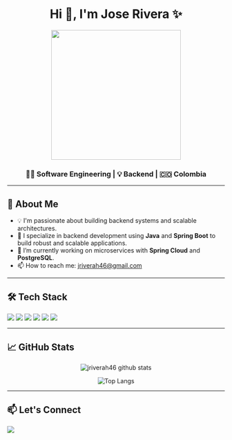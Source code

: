 <h1 align="center">Hi 👋, I'm Jose Rivera ✨</h1>
<p align="center">
  <img src="https://media.giphy.com/media/qgQUggAC3Pfv687qPC/giphy.gif](https://imgur.com/a/vDwo2zP)" width="300">
</p>

<h3 align="center">👨‍💻 Software Engineering | 💡 Backend  | 🇨🇴 Colombia</h3>

---

<h2>🚀 About Me</h2>
<ul>
  <li>💡 I'm passionate about building backend systems and scalable architectures.</li>
   <li>🧠 I specialize in backend development using <b>Java</b> and <b>Spring Boot</b> to build robust and scalable applications.</li>
  <li>🔭 I’m currently working on microservices with <b>Spring Cloud</b> and <b>PostgreSQL</b>.</li>
  <li>📫 How to reach me: <a href="mailto:jriverah46@gmail.com">jriverah46@gmail.com</a></li>
</ul>

---

<h2>🛠️ Tech Stack</h2>
<p>
  <img src="https://img.shields.io/badge/Java-ED8B00?style=for-the-badge&logo=java&logoColor=white"/>
  <img src="https://img.shields.io/badge/Spring%20Boot-6DB33F?style=for-the-badge&logo=spring-boot&logoColor=white"/>
  <img src="https://img.shields.io/badge/PostgreSQL-336791?style=for-the-badge&logo=postgresql&logoColor=white"/>
  <img src="https://img.shields.io/badge/Docker-2496ED?style=for-the-badge&logo=docker&logoColor=white"/>
  <img src="https://img.shields.io/badge/Git-F05032?style=for-the-badge&logo=git&logoColor=white"/>
  <img src="https://img.shields.io/badge/AWS-232F3E?style=for-the-badge&logo=amazon-aws&logoColor=white"/>
</p>

---

<h2>📈 GitHub Stats</h2>
<p align="center">
  <img src="https://github-readme-stats.vercel.app/api?username=jriverah46&show_icons=true&theme=radical" alt="jriverah46 github stats"/>
</p>

<p align="center">
  <img src="https://github-readme-stats.vercel.app/api/top-langs/?username=jriverah46&layout=compact&theme=radical" alt="Top Langs"/>
</p>

---

<h2>📫 Let's Connect</h2>
<p>
  <a href="https://www.linkedin.com/in/jriverah46/" target="_blank">
    <img src="https://img.shields.io/badge/LinkedIn-blue?style=for-the-badge&logo=linkedin&logoColor=white"/>
  </a>
</p>
